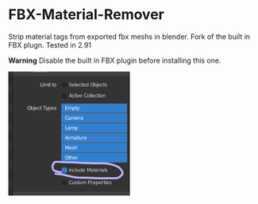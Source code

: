 # FBX-Material-Remover
Strip material tags from exported fbx meshs in blender. Fork of the built in FBX plugn. Tested in 2.91

**Warning** Disable the built in FBX plugin before installing this one.

![Remove Materials](https://github.com/ZeroGravity-Studios/FBX-Material-Remover/blob/main/Capture.PNG)
